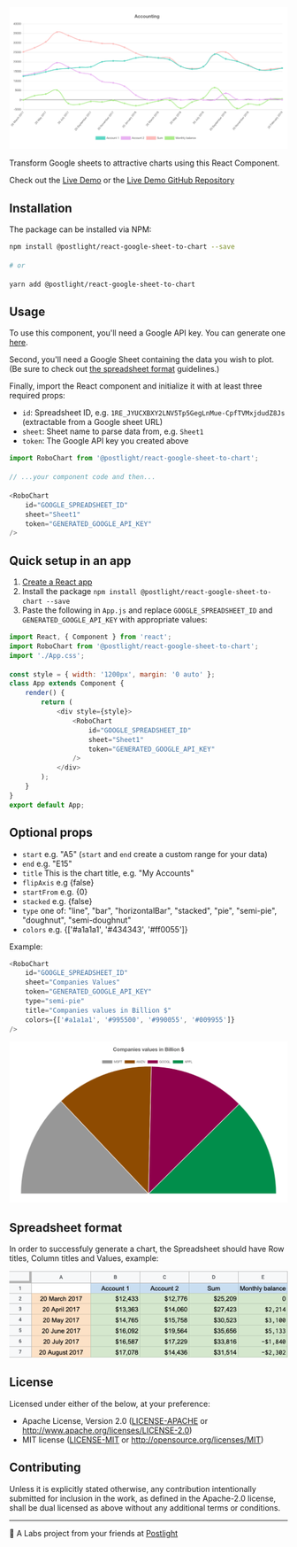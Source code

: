 ![Robo Chart preview](https://raw.githubusercontent.com/postlight/react-google-sheet-to-chart/master/static/images/robo-chart.png)

Transform Google sheets to attractive charts using this React Component.

Check out the [Live Demo](https://robochart.netlify.com/) or the [Live Demo GitHub Repository](https://github.com/postlight/robo-chart-web)

## Installation

The package can be installed via NPM:

```bash
npm install @postlight/react-google-sheet-to-chart --save

# or 

yarn add @postlight/react-google-sheet-to-chart
```

## Usage

To use this component, you'll need a Google API key. You can generate one [here](https://console.cloud.google.com/apis/credentials).

Second, you'll need a Google Sheet containing the data you wish to plot. (Be sure to check out [the spreadsheet format](#spreadsheet-format) guidelines.)

Finally, import the React component and initialize it with at least three required props:

  - `id`: Spreadsheet ID, e.g. `1RE_JYUCXBXY2LNV5Tp5GegLnMue-CpfTVMxjdudZ8Js` (extractable from a Google sheet URL)
  - `sheet`: Sheet name to parse data from, e.g. `Sheet1`
  - `token`: The Google API key you created above

```javascript
import RoboChart from '@postlight/react-google-sheet-to-chart';

// ...your component code and then...

<RoboChart
    id="GOOGLE_SPREADSHEET_ID"
    sheet="Sheet1"
    token="GENERATED_GOOGLE_API_KEY"
/>
```

## Quick setup in an app

1. [Create a React app](https://github.com/facebook/create-react-app)
2. Install the package `npm install @postlight/react-google-sheet-to-chart --save`
3. Paste the following in `App.js` and replace `GOOGLE_SPREADSHEET_ID` and `GENERATED_GOOGLE_API_KEY` with appropriate values:

```javascript
import React, { Component } from 'react';
import RoboChart from '@postlight/react-google-sheet-to-chart';
import './App.css';

const style = { width: '1200px', margin: '0 auto' };
class App extends Component {
    render() {
        return (
            <div style={style}>
                <RoboChart
                    id="GOOGLE_SPREADSHEET_ID"
                    sheet="Sheet1"
                    token="GENERATED_GOOGLE_API_KEY"
                />
            </div>
        );
    }
}
export default App;
```

## Optional props

- `start` e.g. "A5" (`start` and `end` create a custom range for your data)
- `end` e.g. "E15"
- `title` This is the chart title, e.g. "My Accounts"
- `flipAxis` e.g {false}
- `startFrom` e.g. {0}
- `stacked` e.g. {false}
- `type` one of: "line", "bar", "horizontalBar", "stacked", "pie", "semi-pie", "doughnut", "semi-doughnut"
- `colors` e.g. {['#a1a1a1', '#434343', '#ff0055']}

Example:

```javascript
<RoboChart
    id="GOOGLE_SPREADSHEET_ID"
    sheet="Companies Values"
    token="GENERATED_GOOGLE_API_KEY"
    type="semi-pie"
    title="Companies values in Billion $"
    colors={['#a1a1a1', '#995500', '#990055', '#009955']}
/>
```

![Robo Chart preview](https://raw.githubusercontent.com/postlight/react-google-sheet-to-chart/master/static/images/robo-chart-2.png)

## Spreadsheet format

In order to successfuly generate a chart, the Spreadsheet should have Row titles, Column titles and Values, example:

![Spreadsheet example](https://raw.githubusercontent.com/postlight/react-google-sheet-to-chart/master/static/images/spreadsheet-format.png)

## License

Licensed under either of the below, at your preference:

- Apache License, Version 2.0
  ([LICENSE-APACHE](LICENSE-APACHE) or http://www.apache.org/licenses/LICENSE-2.0)
- MIT license
  ([LICENSE-MIT](LICENSE-MIT) or http://opensource.org/licenses/MIT)

## Contributing

Unless it is explicitly stated otherwise, any contribution intentionally submitted for inclusion in the work, as defined in the Apache-2.0 license, shall be dual licensed as above without any additional terms or conditions.

---

🔬 A Labs project from your friends at [Postlight](https://postlight.com/labs)
